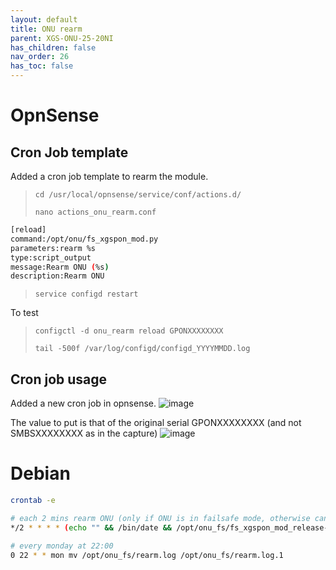 ```yaml
---
layout: default 
title: ONU rearm
parent: XGS-ONU-25-20NI
has_children: false
nav_order: 26
has_toc: false
---
```


# OpnSense

## Cron Job template

Added a cron job template to rearm the module.
> `cd /usr/local/opnsense/service/conf/actions.d/`
>
> `nano actions_onu_rearm.conf`

```bash
[reload]
command:/opt/onu/fs_xgspon_mod.py
parameters:rearm %s
type:script_output
message:Rearm ONU (%s)
description:Rearm ONU
```

> `service configd restart`

To test
> `configctl -d onu_rearm reload GPONXXXXXXXX`
>
> `tail -500f /var/log/configd/configd_YYYYMMDD.log`

## Cron job usage
Added a new cron job in opnsense.
![image](https://github.com/akhamar/orange-xgs-pon/assets/32886437/61dd5c21-74fe-4b95-94a7-cad5f631aba8)

The value to put is that of the original serial GPONXXXXXXXX (and not SMBSXXXXXXXX as in the capture)
![image](https://github.com/akhamar/orange-xgs-pon/assets/32886437/2061ddff-481e-470e-872e-eef234fa24eb)


# Debian

```bash
crontab -e
```

```bash
# each 2 mins rearm ONU (only if ONU is in failsafe mode, otherwise can't access)
*/2 * * * * (echo "" && /bin/date && /opt/onu_fs/fs_xgspon_mod_release-v1.3/fs_xgspon_mod.py rearm GPONXXXXXXXX) >> /opt/onu_fs/rearm.log 2>&1

# every monday at 22:00
0 22 * * mon mv /opt/onu_fs/rearm.log /opt/onu_fs/rearm.log.1
```